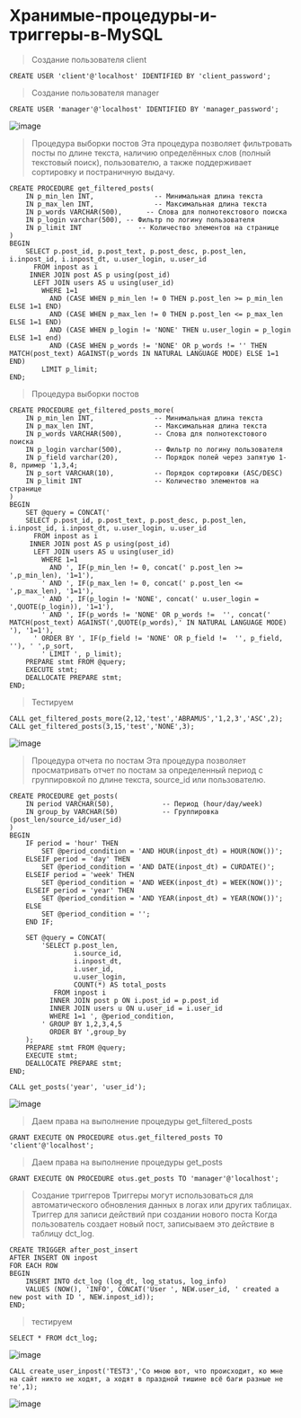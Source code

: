 # Хранимые-процедуры-и-триггеры-в-MySQL

> Создание пользователя client
```
CREATE USER 'client'@'localhost' IDENTIFIED BY 'client_password';
```
>  Создание пользователя manager
```
CREATE USER 'manager'@'localhost' IDENTIFIED BY 'manager_password';
```
![image](https://github.com/user-attachments/assets/2ce1c075-54a8-466f-aa45-e6797d22dca5)

> Процедура выборки постов
> Эта процедура позволяет фильтровать посты по длине текста, наличию определённых слов (полный текстовый поиск), пользователю, а также поддерживает сортировку и постраничную выдачу.
```
CREATE PROCEDURE get_filtered_posts(
    IN p_min_len INT,               -- Минимальная длина текста
    IN p_max_len INT,               -- Максимальная длина текста
    IN p_words VARCHAR(500),      -- Слова для полнотекстового поиска
    IN p_login varchar(500), -- Фильтр по логину пользователя
    IN p_limit INT              -- Количество элементов на странице
)
BEGIN
    SELECT p.post_id, p.post_text, p.post_desc, p.post_len, i.inpost_id, i.inpost_dt, u.user_login, u.user_id 
      FROM inpost as i
     INNER JOIN post AS p using(post_id)
      LEFT JOIN users AS u using(user_id)
        WHERE 1=1
          AND (CASE WHEN p_min_len != 0 THEN p.post_len >= p_min_len ELSE 1=1 END)
          AND (CASE WHEN p_max_len != 0 THEN p.post_len <= p_max_len ELSE 1=1 END)
          AND (CASE WHEN p_login != 'NONE' THEN u.user_login = p_login ELSE 1=1 end)
          AND (CASE WHEN p_words != 'NONE' OR p_words != '' THEN MATCH(post_text) AGAINST(p_words IN NATURAL LANGUAGE MODE) ELSE 1=1 END)
        LIMIT p_limit;
END;
```
> Процедура выборки постов
```
CREATE PROCEDURE get_filtered_posts_more(
    IN p_min_len INT,               -- Минимальная длина текста
    IN p_max_len INT,               -- Максимальная длина текста
    IN p_words VARCHAR(500),        -- Слова для полнотекстового поиска
    IN p_login varchar(500),        -- Фильтр по логину пользователя
    IN p_field varchar(20),         -- Порядок полей через запятую 1-8, пример '1,3,4;
    IN p_sort VARCHAR(10),          -- Порядок сортировки (ASC/DESC)
    IN p_limit INT                  -- Количество элементов на странице
)
BEGIN
    SET @query = CONCAT(' 
    SELECT p.post_id, p.post_text, p.post_desc, p.post_len, i.inpost_id, i.inpost_dt, u.user_login, u.user_id 
      FROM inpost as i
     INNER JOIN post AS p using(post_id)
      LEFT JOIN users AS u using(user_id)
        WHERE 1=1
          AND ', IF(p_min_len != 0, concat(' p.post_len >= ',p_min_len), '1=1'),
        ' AND ', IF(p_max_len != 0, concat(' p.post_len <= ',p_max_len), '1=1'),
        ' AND ', IF(p_login != 'NONE', concat(' u.user_login = ',QUOTE(p_login)), '1=1'),
        ' AND ', IF(p_words != 'NONE' OR p_words !=  '', concat(' MATCH(post_text) AGAINST(',QUOTE(p_words),' IN NATURAL LANGUAGE MODE) '), '1=1'),
      ' ORDER BY ', IF(p_field != 'NONE' OR p_field !=  '', p_field, ''), ' ',p_sort,        
        ' LIMIT ', p_limit);
    PREPARE stmt FROM @query;
    EXECUTE stmt;
    DEALLOCATE PREPARE stmt;
END;
```
> Тестируем 
```
CALL get_filtered_posts_more(2,12,'test','ABRAMUS','1,2,3','ASC',2);
CALL get_filtered_posts(3,15,'test','NONE',3);
```
![image](https://github.com/user-attachments/assets/fbb70e76-0401-4f91-8725-5f1e8ea76f33)
> Процедура отчета по постам
> Эта процедура позволяет просматривать отчет по постам за определенный период с группировкой по длине текста, source_id или пользователю.
```
CREATE PROCEDURE get_posts(
    IN period VARCHAR(50),            -- Период (hour/day/week)
    IN group_by VARCHAR(50)           -- Группировка (post_len/source_id/user_id)
)
BEGIN
    IF period = 'hour' THEN
        SET @period_condition = 'AND HOUR(inpost_dt) = HOUR(NOW())';
    ELSEIF period = 'day' THEN
        SET @period_condition = 'AND DATE(inpost_dt) = CURDATE()';
    ELSEIF period = 'week' THEN
        SET @period_condition = 'AND WEEK(inpost_dt) = WEEK(NOW())';
    ELSEIF period = 'year' THEN 
        SET @period_condition = 'AND YEAR(inpost_dt) = YEAR(NOW())'; 
    ELSE
        SET @period_condition = '';
    END IF;

    SET @query = CONCAT(
        'SELECT p.post_len, 
                i.source_id, 
                i.inpost_dt,
                i.user_id, 
                u.user_login,
                COUNT(*) AS total_posts
           FROM inpost i 
          INNER JOIN post p ON i.post_id = p.post_id
          INNER JOIN users u ON u.user_id = i.user_id
          WHERE 1=1 ', @period_condition,
        ' GROUP BY 1,2,3,4,5
          ORDER BY ',group_by
    );
    PREPARE stmt FROM @query;
    EXECUTE stmt;
    DEALLOCATE PREPARE stmt;
END;
```
> 
```
CALL get_posts('year', 'user_id');
```
![image](https://github.com/user-attachments/assets/192679aa-14ea-4b57-bb85-d1a4870fb390)
> Даем права на выполнение процедуры get_filtered_posts
```
GRANT EXECUTE ON PROCEDURE otus.get_filtered_posts TO 'client'@'localhost';
```
> Даем права на выполнение процедуры get_posts
```
GRANT EXECUTE ON PROCEDURE otus.get_posts TO 'manager'@'localhost';
```
> Создание триггеров
> Триггеры могут использоваться для автоматического обновления данных в логах или других таблицах.
> Триггер для записи действий при создании нового поста
> Когда пользователь создает новый пост, записываем это действие в таблицу dct_log.
```
CREATE TRIGGER after_post_insert
AFTER INSERT ON inpost
FOR EACH ROW
BEGIN
    INSERT INTO dct_log (log_dt, log_status, log_info)
    VALUES (NOW(), 'INFO', CONCAT('User ', NEW.user_id, ' created a new post with ID ', NEW.inpost_id));
END;
```
> тестируем
```
SELECT * FROM dct_log;
```
![image](https://github.com/user-attachments/assets/aa3cedc5-fece-4601-a262-257f1c8d36af)
```
CALL create_user_inpost('TEST3','Со мною вот, что происходит, ко мне на сайт никто не ходят, а ходят в праздной тишине всё баги разные не те',1);
```
![image](https://github.com/user-attachments/assets/2b0beb40-e4bd-4096-88bf-d47b29345f32)
